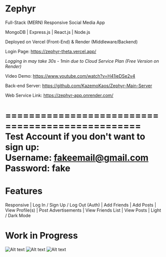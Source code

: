 # Zephyr
Full-Stack (MERN) Responsive Social Media App

MongoDB | Express.js | React.js | Node.js

Deployed on Vercel (Front-End) & Render (Middleware/Backend)

Login Page: https://zephyr-theta.vercel.app/

*Logging in may take 30s - 1min due to Cloud Service Plan (Free Version on Render)*

Video Demo: https://www.youtube.com/watch?v=H41ieDSe2v4

Back-end Server: https://github.com/KazemoKaos/Zephyr-Main-Server

Web Service Link: https://zephyr-app.onrender.com/

=================================================  
Test Account if you don't want to sign up:  
Username: fakeemail@gmail.com  
Password: fake  
=================================================  

# Features

Responsive | Log In / Sign Up / Log Out (Auth) | Add Friends | Add Posts | View Profile(s) | Post Advertisements | View Friends List | View Posts | Light / Dark Mode 


# Work in Progress
![Alt text](https://cdn.discordapp.com/attachments/1010766384646602856/1113713079671345162/image.png)
![Alt text](https://cdn.discordapp.com/attachments/1010766384646602856/1113713043927486554/image.png)
![Alt text](https://cdn.discordapp.com/attachments/1010766384646602856/1113713141327609876/image.png)
